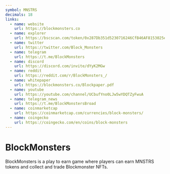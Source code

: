 ```yaml
---
symbol: MNSTRS
decimals: 18
links:
  - name: website
    url: https://blockmonsters.co
  - name: explorer
    url: https://bscscan.com/token/0x287Db351d5230716246CfB46AF8153025eDa6A0a
  - name: twitter
    url: https://twitter.com/Block_Monsters
  - name: telegram
    url: https://t.me/BlockMonsters
  - name: discord
    url: https://discord.com/invite/dYyK2MGw
  - name: reddit
    url: https://reddit.com/r/BlockMonsters_/
  - name: whitepaper
    url: https://blockmonsters.co/Blockpaper.pdf
  - name: youtube
    url: https://youtube.com/channel/UCbufYno0LJw5wYDQTZyFwuA
  - name: telegram_news
    url: https://t.me/BlockMonstersBroad
  - name: coinmarketcap
    url: https://coinmarketcap.com/currencies/block-monsters/
  - name: coingecko
    url: https://coingecko.com/en/coins/block-monsters
---
```


# BlockMonsters

BlockMonsters is a play to earn game where players can earn MNSTRS tokens and collect and trade Blockmonster NFTs.
